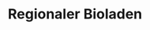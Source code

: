 ---
title: "Regionaler Bioladen"
url: /buchholz-in-der-nordheide/regionaler-bioladen/
shop: Lebensmittel
---